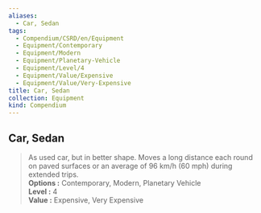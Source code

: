 ```yaml
---
aliases:
  - Car, Sedan
tags:
  - Compendium/CSRD/en/Equipment
  - Equipment/Contemporary
  - Equipment/Modern
  - Equipment/Planetary-Vehicle
  - Equipment/Level/4
  - Equipment/Value/Expensive
  - Equipment/Value/Very-Expensive
title: Car, Sedan
collection: Equipment
kind: Compendium
---
```

## Car, Sedan  
  
>As used car, but in better shape. Moves a long distance each round on paved surfaces or an average of 96 km/h (60 mph) during extended trips.  
> **Options :** Contemporary, Modern, Planetary Vehicle  
> **Level :** 4  
> **Value :** Expensive, Very Expensive